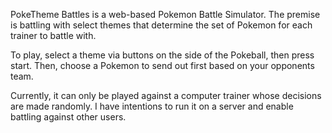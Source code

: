 PokeTheme Battles is a web-based Pokemon Battle Simulator. The premise is battling with select themes that determine the set of Pokemon for each trainer to battle with. 

To play, select a theme via buttons on the side of the Pokeball, then press start. Then, choose a Pokemon to send out first based on your opponents team.

Currently, it can only be played against a computer trainer whose decisions are made randomly. I have intentions to run it on a server and enable battling against other users.
